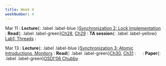 ```yaml
---
title: Week 4
weekNumber: 4
---
```


Mar 11
: **Lecture**{: .label .label-blue }[Synchronization 2: Lock Implementation](/sp25/assets/slides/lec07_synchronization2.pdf)
    : **Read**{: .label .label-green}[Ch28](https://pages.cs.wisc.edu/~remzi/OSTEP/threads-locks.pdf), [Ch29](https://pages.cs.wisc.edu/~remzi/OSTEP/threads-locks-usage.pdf)
: **TA session**{: .label .label-yellow} [Lab1: Threads](/sp25/assets/slides/TA_session2.pdf)
    : &emsp;


Mar 13
: **Lecture**{: .label .label-blue }[Synchronization 3: Atomic Introductions, Monitors](/sp25/assets/slides/lec08_synchronization3.pdf)
    : **Read**{: .label .label-green}[Ch30](https://pages.cs.wisc.edu/~remzi/OSTEP/threads-cv.pdf), [Ch31](https://pages.cs.wisc.edu/~remzi/OSTEP/threads-sema.pdf)
: &emsp;
    : **Paper**{: .label .label-green}[OSDI'06 Chubby](https://www.usenix.org/legacy/event/osdi06/tech/burrows.html)
